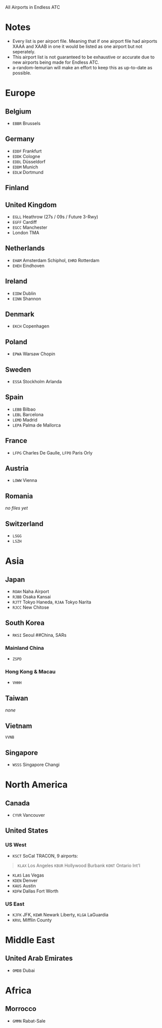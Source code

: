 All Airports in Endless ATC

# Notes
* Every list is per airport file. Meaning that if one airport file had airports XAAA and XAAB in one it would be listed as one airport but not seperately.
* This airport list is not guaranteed to be exhaustive or accurate due to new airports being made for Endless ATC.
* a-random-lemurian will make an effort to keep this as up-to-date as possible.

# Europe
## Belgium
* `EBBR` Brussels
## Germany
* `EDDF` Frankfurt
* `EDDK` Cologne
* `EDDL` Düsseldorf
* `EDDM` Munich
* `EDLW` Dortmund
## Finland
## United Kingdom
* `EGLL` Heathrow (27s / 09s / Future 3-Rwy)
* `EGFF` Cardiff
* `EGCC` Manchester
* London TMA
## Netherlands
* `EHAM` Amsterdam Schiphol, `EHRD` Rotterdam
* `EHEH` Eindhoven
## Ireland
* `EIDW` Dublin
* `EINN` Shannon
## Denmark
* `EKCH` Copenhagen
## Poland
* `EPWA` Warsaw Chopin
## Sweden
* `ESSA` Stockholm Arlanda
## Spain
* `LEBB` Bilbao
* `LEBL` Barcelona
* `LEMD` Madrid
* `LEPA` Palma de Mallorca
## France
* `LFPG` Charles De Gaulle, `LFPO` Paris Orly
## Austria
* `LOWW` Vienna
## Romania
*no files yet*
## Switzerland
* `LSGG`
* `LSZH`
# Asia
## Japan
* `ROAH` Naha Airport
* `RJBB` Osaka Kansai
* `RJTT` Tokyo Haneda, `RJAA` Tokyo Narita
* `RJCC` New Chitose
## South Korea
* `RKSI` Seoul
##China, SARs
### Mainland China
* `ZSPD`
### Hong Kong & Macau
* `VHHH`
## Taiwan
*none*

## Vietnam
`VVNB`
## Singapore
* `WSSS` Singapore Changi
# North America
## Canada
* `CYVR` Vancouver
## United States
### US West
* `KSCT` SoCal TRACON, 9 airports:
> `KLAX` Los Angeles
> `KBUR` Hollywood Burbank
> `KONT` Ontario Int'l
* `KLAS` Las Vegas
* `KDEN` Denver
* `KAUS` Austin
* `KDFW` Dallas Fort Worth

### US East

* `KJFK` JFK, `KEWR` Newark Liberty, `KLGA` LaGuardia
* `KRVL` Mifflin County

# Middle East
## United Arab Emirates

* `OMDB` Dubai

# Africa
## Morrocco

* `GMMN` Rabat-Sale
